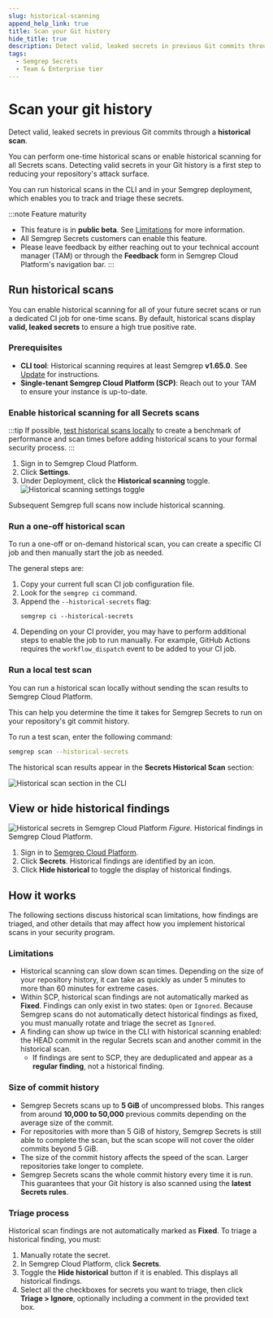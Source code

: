 ```yaml
---
slug: historical-scanning
append_help_link: true
title: Scan your Git history
hide_title: true
description: Detect valid, leaked secrets in previous Git commits through a historical scan.
tags:
  - Semgrep Secrets
  - Team & Enterprise tier
---
```


# Scan your git history

Detect valid, leaked secrets in previous Git commits through a **historical scan**.

You can perform one-time historical scans or enable historical scanning for all Secrets scans. Detecting valid secrets in your Git history is a first step to reducing your repository's attack surface.

You can run historical scans in the CLI and in your Semgrep deployment, which enables you to track and triage these secrets.

:::note Feature maturity
- This feature is in **public beta**. See [Limitations](#limitations) for more information.
- All Semgrep Secrets customers can enable this feature.
- Please leave feedback by either reaching out to your technical account manager (TAM) or through the **<i class="fa-solid fa-bullhorn"></i> Feedback** form in Semgrep Cloud Platform's navigation bar.
:::

## Run historical scans

You can enable historical scanning for all of your future secret scans or run a dedicated CI job for one-time scans. By default, historical scans display **valid, leaked secrets** to ensure a high true positive rate.

### Prerequisites

- **CLI tool**: Historical scanning requires at least Semgrep **v1.65.0**. See [Update](/update/) for instructions.
- **Single-tenant Semgrep Cloud Platform (SCP)**: Reach out to your TAM to ensure your instance is up-to-date.

### Enable historical scanning for all Secrets scans

:::tip
If possible, [test historical scans locally](#run-a-local-test-scan) to create a benchmark of performance and scan times before adding historical scans to your formal security process.
:::

1. Sign in to Semgrep Cloud Platform.
1. Click **<i class="fa-solid fa-gear"></i> Settings**.
1. Under Deployment, click the **<i class="fa-solid fa-toggle-large-on"></i> Historical scanning** toggle.
![Historical scanning settings toggle](/img/historical-scanning-settings.png#md-width)

Subsequent Semgrep full scans now include historical scanning.

### Run a one-off historical scan

To run a one-off or on-demand historical scan, you can create a specific CI job and then manually start the job as needed.

The general steps are:

1. Copy your current full scan CI job configuration file.
1. Look for the `semgrep ci` command.
1. Append the `--historical-secrets` flag:
    ```
    semgrep ci --historical-secrets
    ```
1. Depending on your CI provider, you may have to perform additional steps to enable the job to run manually. For example, GitHub Actions requires the `workflow_dispatch` event to be added to your CI job.


### Run a local test scan

You can run a historical scan locally without sending the scan results to Semgrep Cloud Platform.

This can help you determine the time it takes for Semgrep Secrets to run on your repository's git commit history.

To run a test scan, enter the following command:

```bash
semgrep scan --historical-secrets
```

The historical scan results appear in the **Secrets Historical Scan** section:

![Historical scan section in the CLI](/img/historical-scans-cli.png#md-width)

## View or hide historical findings

![Historical secrets in Semgrep Cloud Platform](/img/historical-secrets-scp.png)
*Figure.* Historical findings in Semgrep Cloud Platform.

1. Sign in to [<i class="fas fa-external-link fa-xs"></i> Semgrep Cloud Platform](https://semgrep.dev/login).
1. Click **<i class="fa-solid fa-key"></i> Secrets**. Historical findings are identified by an **<i class="fa-solid fa-hourglass-half"></i>** icon.
1. Click **<i class="fa-solid fa-hourglass-half"></i> Hide historical** to toggle the display of historical findings.

## How it works

The following sections discuss historical scan limitations, how findings are triaged, and other details that may affect how you implement historical scans in your security program.

### Limitations

- Historical scanning can slow down scan times. Depending on the size of your repository history, it can take as quickly as under 5 minutes to more than 60 minutes for extreme cases.
- Within SCP, historical scan findings are not automatically marked as **Fixed**. Findings can only exist in two states: `Open` or `Ignored`. Because Semgrep scans do not automatically detect historical findings as fixed, you must manually rotate and triage the secret as `Ignored`.
- A finding can show up twice in the CLI with historical scanning enabled: the HEAD commit in the regular Secrets scan and another commit in the historical scan.
    - If findings are sent to SCP, they are deduplicated and appear as a **regular finding**, not a historical finding.

### Size of commit history

- Semgrep Secrets scans up to **5 GiB** of uncompressed blobs. This ranges from around **10,000 to 50,000** previous commits depending on the average size of the commit.
- For repositories with more than 5 GiB of history, Semgrep Secrets is still able to complete the scan, but the scan scope will not cover the older commits beyond 5 GiB.
- The size of the commit history affects the speed of the scan. Larger repositories take longer to complete.
- Semgrep Secrets scans the whole commit history every time it is run. This guarantees that your Git history is also scanned using the **latest Secrets rules**.

### Triage process

Historical scan findings are not automatically marked as **Fixed**. To triage a historical finding, you must:

1. Manually rotate the secret.
1. In Semgrep Cloud Platform, click **Secrets**.
1. Toggle the **Hide historical** button if it is enabled. This displays all historical findings.
1. Select all the checkboxes for secrets you want to triage, then click **Triage > Ignore**, optionally including a comment in the provided text box.
